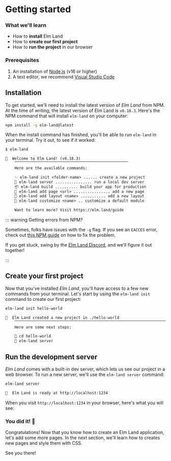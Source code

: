 # Getting started

### What we'll learn

- How to __install__ Elm Land
- How to __create our first project__
- How to __run the project__ in our browser

<BrowserWindow src="/images/guide/hello-world.jpg" alt="Homepage" url="http://localhost:1234" />



### Prerequisites

1. An installation of [Node.js](https://nodejs.org) (v16 or higher)
1. A text editor, we recommend [Visual Studio Code](https://code.visualstudio.com/)


## Installation

To get started, we'll need to install the latest version of _Elm Land_ from NPM. At the time of writing, the latest version of Elm Land is `v0.18.3`. Here's the NPM command that will install `elm-land` on your computer:

```sh
npm install -g elm-land@latest
```

When the install command has finished, you'll be able to run `elm-land` in your terminal. Try it out, to see if it worked:

```txt
$ elm-land

🌈  Welcome to Elm Land! (v0.18.3)
    ⎺⎺⎺⎺⎺⎺⎺⎺⎺⎺⎺⎺⎺⎺⎺⎺⎺⎺⎺⎺⎺⎺⎺⎺⎺⎺⎺⎺⎺⎺
    Here are the available commands:

    ✨ elm-land init <folder-name> ...... create a new project
    🚀 elm-land server ................ run a local dev server
    📦 elm-land build .......... build your app for production
    📄 elm-land add page <url> ................ add a new page
    🍱 elm-land add layout <name> ........... add a new layout
    🔧 elm-land customize <name> .. customize a default module

    Want to learn more? Visit https://elm.land/guide
```

::: warning Getting errors from NPM?

Sometimes, folks have issues with the `-g` flag. If you see an `EACCES` error, check out [this NPM guide](https://docs.npmjs.com/resolving-eacces-permissions-errors-when-installing-packages-globally) on how to fix the problem. 

If you get stuck, swing by the [Elm Land Discord](https://join.elm.land), and we'll figure it out together!

:::

## Create your first project

Now that you've installed _Elm Land_, you'll have access to a few new commands from your terminal. Let's start by using the `elm-land init` command to create our first project:

```sh
elm-land init hello-world
```

```txt
🌈  Elm Land created a new project in ./hello-world
    ⎺⎺⎺⎺⎺⎺⎺⎺⎺⎺⎺⎺⎺⎺⎺⎺⎺⎺⎺⎺⎺⎺⎺⎺⎺⎺⎺⎺⎺⎺⎺⎺⎺⎺⎺⎺⎺⎺⎺⎺⎺⎺⎺⎺⎺⎺⎺
    Here are some next steps:

    📂 cd hello-world
    🚀 elm-land server
```


## Run the development server

_Elm Land_ comes with a built-in dev server, which lets us see our project in a web browser. To run a new server, we'll use the `elm-land server` command:

```sh
elm-land server
```

```txt
🌈  Elm Land is ready at http://localhost:1234
```

When you visit `http://localhost:1234` in your browser, here's what you will see:

<BrowserWindow src="/images/guide/hello-world.jpg" alt="Homepage" url="http://localhost:1234" />

### You did it! :tada:

Congratulations! Now that you know how to create an Elm Land application, let's add some more pages. In the next section, we'll learn how to creates new pages and style them with CSS. 

See you there!